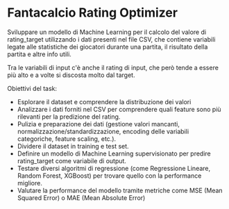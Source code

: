 # Fantacalcio Rating Optimizer

Sviluppare un modello di Machine Learning per il calcolo del valore di rating_target utilizzando i dati presenti nel file CSV, che contiene variabili legate alle statistiche dei giocatori durante una partita, il risultato della partita e altre info utili.

Tra le variabili di input c'è anche il rating di input, che però tende a essere più alto e a volte si discosta molto dal target.


Obiettivi del task:
- Esplorare il dataset e comprendere la distribuzione dei valori
- Analizzare i dati forniti nel CSV per comprendere quali feature sono più rilevanti per la predizione del rating.
- Pulizia e preparazione dei dati (gestione valori mancanti, normalizzazione/standardizzazione, encoding delle variabili categoriche, feature scaling, etc.).
- Dividere il dataset in training e test set.
- Definire un modello di Machine Learning supervisionato per predire rating_target come variabile di output.
- Testare diversi algoritmi di regressione (come Regressione Lineare, Random Forest, XGBoost) per trovare quello con la performance migliore.
- Valutare la performance del modello tramite metriche come MSE (Mean Squared Error) o MAE (Mean Absolute Error)